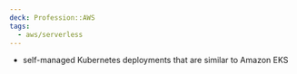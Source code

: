 ```yaml
---
deck: Profession::AWS
tags:
  - aws/serverless
---
```

* self-managed Kubernetes deployments that are similar to Amazon EKS